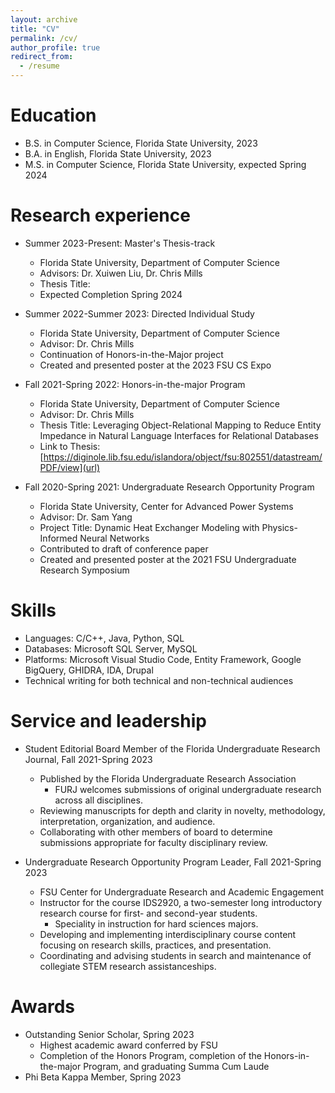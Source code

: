 ```yaml
---
layout: archive
title: "CV"
permalink: /cv/
author_profile: true
redirect_from:
  - /resume
---
```

Education
======
* B.S. in Computer Science, Florida State University, 2023
* B.A. in English, Florida State University, 2023
* M.S. in Computer Science, Florida State University, expected Spring 2024

Research experience
======
* Summer 2023-Present: Master's Thesis-track
  * Florida State University, Department of Computer Science
  * Advisors: Dr. Xuiwen Liu, Dr. Chris Mills
  * Thesis Title:
  * Expected Completion Spring 2024 
  
* Summer 2022-Summer 2023: Directed Individual Study 
  * Florida State University, Department of Computer Science
  * Advisor: Dr. Chris Mills
  * Continuation of Honors-in-the-Major project
  * Created and presented poster at the 2023 FSU CS Expo
 
* Fall 2021-Spring 2022: Honors-in-the-major Program
  * Florida State University, Department of Computer Science
  * Advisor: Dr. Chris Mills
  * Thesis Title: Leveraging Object-Relational Mapping to Reduce Entity Impedance in Natural Language Interfaces for Relational Databases
  * Link to Thesis: [https://diginole.lib.fsu.edu/islandora/object/fsu:802551/datastream/PDF/view](url)
  
* Fall 2020-Spring 2021: Undergraduate Research Opportunity Program 
  * Florida State University, Center for Advanced Power Systems
  * Advisor: Dr. Sam Yang
  * Project Title: Dynamic Heat Exchanger Modeling with Physics-Informed Neural Networks
  * Contributed to draft of conference paper
  * Created and presented poster at the 2021 FSU Undergraduate Research Symposium
  
Skills
======
* Languages: C/C++, Java, Python, SQL
* Databases: Microsoft SQL Server, MySQL
* Platforms: Microsoft Visual Studio Code, Entity Framework, Google BigQuery, GHIDRA, IDA, Drupal
* Technical writing for both technical and non-technical audiences
  
Service and leadership
======
* Student Editorial Board Member of the Florida Undergraduate Research Journal, Fall 2021-Spring 2023
  * Published by the Florida Undergraduate Research Association     
    * FURJ welcomes submissions of original undergraduate research across all disciplines.
  * Reviewing manuscripts for depth and clarity in novelty, methodology, interpretation, organization, and audience.
  * Collaborating with other members of board to determine submissions appropriate for faculty disciplinary review.
    
* Undergraduate Research Opportunity Program Leader, Fall 2021-Spring 2023
  * FSU Center for Undergraduate Research and Academic Engagement
  * Instructor for the course IDS2920, a two-semester long introductory research course for first- and second-year students.
    * Speciality in instruction for hard sciences majors.
  * Developing and implementing interdisciplinary course content focusing on research skills, practices, and presentation.
  * Coordinating and advising students in search and maintenance of collegiate STEM research assistanceships.  

Awards
======
* Outstanding Senior Scholar, Spring 2023
  * Highest academic award conferred by FSU
  * Completion of the Honors Program, completion of the Honors-in-the-major Program, and graduating Summa Cum Laude  
* Phi Beta Kappa Member, Spring 2023
  
